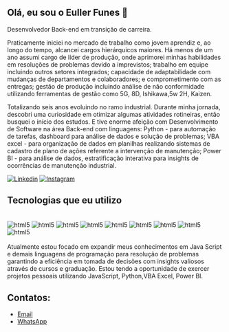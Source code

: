 ## Olá, eu sou o Euller Funes 👋
Desenvolvedor Back-end em transição de carreira.

Praticamente iniciei no mercado de trabalho como jovem aprendiz e, ao longo do tempo, alcancei cargos hierárquicos maiores. Há menos de um ano assumi cargo de líder de produção, onde aprimorei minhas habilidades em resoluções de problemas devido a imprevistos; trabalho em equipe incluindo outros setores integrados; capacidade de adaptabilidade com mudanças de departamentos e colaboradores; e comprometimento com as entregas; gestão de produção incluindo análise de não conformidade utilizando ferramentas de gestão como 5G, 8D, Ishikawa,5w 2H, Kaizen.

Totalizando seis anos evoluindo no ramo industrial.
Durante minha jornada, descobri uma curiosidade em otimizar algumas atividades rotineiras, então busquei o início dos estudos. E tive enorme afeição com Desenvolvimento de Software na área Back-end com linguagens:
Python - para automação de tarefas, dashboard para análise de dados e solução de problemas;
VBA excel - para organização de dados em planilhas realizando sistemas de cadastro de plano de ações referente a intervenção de manutenção;
Power BI - para análise de dados, estratificação interativa para insights de ocorrências de manutenção industrial.


[![Linkedin](https://img.shields.io/badge/LinkedIn-0077B5?style=for-the-badge&logo=linkedin&logoColor=white/)](https://www.linkedin.com/in/eullerfunes/)
[![Instagram](https://img.shields.io/badge/Instagram-E4405F?style=for-the-badge&logo=instagram&logoColor=white)](https://instagram.com/eullerfunes?igshid=OGQ5ZDc2ODk2ZA==)

## Tecnologias que eu utilizo
<div> <br/>
    <img align="center" alt = html5 src = "https://img.shields.io/badge/HTML5-E34F26?style=for-the-badge&logo=html5&logoColor=white"/>
    <img align="center" alt = html5 src = "https://img.shields.io/badge/Python-14354C?style=for-the-badge&logo=python&logoColor=white"/>
     <img align="center" alt = html5 src = "https://img.shields.io/badge/Microsoft_Excel-217346?style=for-the-badge&logo=microsoft-excel&logoColor=white"/>
    <img align="center" alt = html5 src = "[https://img.shields.io/badge/Microsoft_Excel-217346?style=for-the-badge&logo=microsoft-excel&logoColor=white](https://img.shields.io/badge/CSS-239120?&style=for-the-badge&logo=css3&logoColor=white)"/>
    <img align="center" alt = html5 src = "[[https://img.shields.io/badge/Microsoft_Excel-217346?style=for-the-badge&logo=microsoft-excel&logoColor=white](https://img.shields.io/badge/CSS-239120?&style=for-the-badge&logo=css3&logoColor=white)](https://img.shields.io/badge/Node.js-43853D?style=for-the-badge&logo=node.js&logoColor=white)"/>
     <img align="center" alt = html5 src = "[https://img.shields.io/badge/HTML5-E34F26?style=for-the-badge&logo=html5&logoColor=white](https://img.shields.io/badge/JavaScript-323330?style=for-the-badge&logo=javascript&logoColor=F7DF1E)"/>
        <img align="center" alt = html5 src = "[https://img.shields.io/badge/HTML5-E34F26?style=for-the-badge&logo=html5&logoColor=white](https://img.shields.io/badge/Java-ED8B00?style=for-the-badge&logo=openjdk&logoColor=white)"/>
    <img align="center" alt = html5 src = "[https://img.shields.io/badge/HTML5-E34F26?style=for-the-badge&logo=html5&logoColor=white](https://img.shields.io/badge/SAP-0FAAFF?style=for-the-badge&logo=sap&logoColor=white)"/>
    <img align="center" alt = html5 src = "[https://img.shields.io/badge/HTML5-E34F26?style=for-the-badge&logo=html5&logoColor=white](https://img.shields.io/badge/Powershell-2CA5E0?style=for-the-badge&logo=powershell&logoColor=white
)"/>

</div>
</div>
</br>
Atualmente estou focado em expandir meus conhecimentos em Java Script e demais linguagens de programação para resolução de problemas garantindo a eficiência em tomada de decisões com insights valiosos através de cursos e graduação.
Estou tendo a oportunidade de exercer projetos pessoais utilizando JavaScript, Python,VBA Excel, Power BI.

</br>

## Contatos:
- [Email](euller_funes@hotmail.com)
- [WhatsApp](wa.me/+55199916171190)
